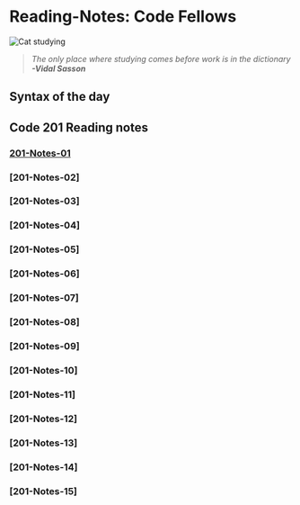 # Reading-Notes: Code Fellows


![Cat studying](https://pbs.twimg.com/media/EcV0D7XX0AQj-1-?format=jpg&name=small)
> *The only place where studying comes before work is in the dictionary*
> ***-Vidal Sasson***

## Syntax of the day

## Code 201 Reading notes

### [201-Notes-01](class-01.md)
### [201-Notes-02]
### [201-Notes-03]
### [201-Notes-04]
### [201-Notes-05]
### [201-Notes-06]
### [201-Notes-07]
### [201-Notes-08]
### [201-Notes-09]
### [201-Notes-10]
### [201-Notes-11]
### [201-Notes-12]
### [201-Notes-13]
### [201-Notes-14]
### [201-Notes-15]


    
                  
    

          
            
